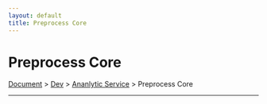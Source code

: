 ```yaml
---
layout: default
title: Preprocess Core
---
```


# Preprocess Core
<div class="alert alert-dark" role="alert">
    <a href="../../">Document</a>
     > 
    <a href="../">Dev</a>
     > 
    <a href="./">Ananlytic Service</a>
     > 
    Preprocess Core
</div>

---